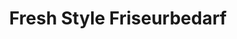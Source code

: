 ---
title: "Fresh Style Friseurbedarf"
url: /luedenscheid/fresh-style-friseurbedarf/
shop: Möbel
---